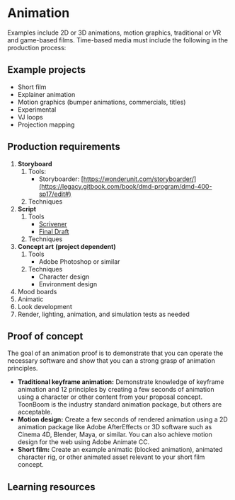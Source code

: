 # Animation

Examples include 2D or 3D animations, motion graphics, traditional or VR  and game-based films. Time-based media must include the following in the production process:



## Example projects

* Short film
* Explainer animation
* Motion graphics \(bumper animations, commercials, titles\)
* Experimental
* VJ loops
* Projection mapping

## Production requirements

1. **Storyboard**
   1. Tools:
      - Storyboarder: [https://wonderunit.com/storyboarder/](https://legacy.gitbook.com/book/dmd-program/dmd-400-sp17/edit#)
   2. Techniques
2. **Script**
   1. Tools
      - [Scrivener](https://www.literatureandlatte.com/scrivener/overview)
      - [Final Draft](https://www.finaldraft.com/)
   2. Techniques
3. **Concept art** **\(project dependent\)**
   1. Tools
      - Adobe Photoshop or similar
   2. Techniques
      - Character design
      - Environment design
4. Mood boards
5. Animatic
6. Look development
7. Render, lighting, animation, and simulation tests as needed

## Proof of concept

The goal of an animation proof is to demonstrate that you can operate the necessary software and show that you can a strong grasp of animation principles.

* **Traditional keyframe animation:** Demonstrate knowledge of keyframe animation and 12 principles by creating a few seconds of animation using a character or other content from your proposal concept. ToonBoom is the industry standard animation package, but others are acceptable.
* **Motion design:** Create a few seconds of rendered animation using a 2D animation package like Adobe AfterEffects or 3D software such as Cinema 4D, Blender, Maya, or similar. You can also achieve motion design for the web using Adobe Animate CC.
* **Short film:** Create an example animatic \(blocked animation\), animated character rig, or other animated asset relevant to your short film concept.


## Learning resources



